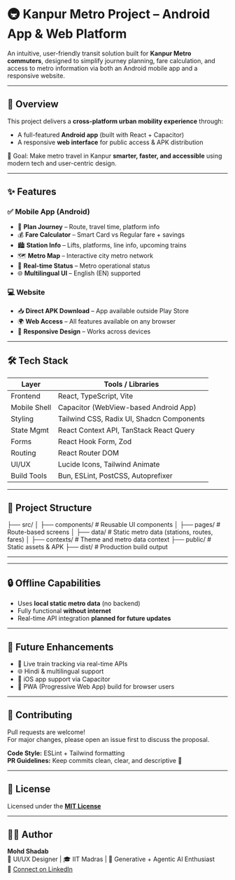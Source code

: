 # 🚇 Kanpur Metro Project – Android App & Web Platform

An intuitive, user-friendly transit solution built for **Kanpur Metro commuters**, designed to simplify journey planning, fare calculation, and access to metro information via both an Android mobile app and a responsive website.

---

## 📱 Overview

This project delivers a **cross-platform urban mobility experience** through:
- A full-featured **Android app** (built with React + Capacitor)
- A responsive **web interface** for public access & APK distribution

🎯 Goal: Make metro travel in Kanpur **smarter, faster, and accessible** using modern tech and user-centric design.

---

## ✨ Features

### ✅ Mobile App (Android)
- 🚉 **Plan Journey** – Route, travel time, platform info
- 💰 **Fare Calculator** – Smart Card vs Regular fare + savings
- 🏙️ **Station Info** – Lifts, platforms, line info, upcoming trains
- 🗺️ **Metro Map** – Interactive city metro network
- 📢 **Real-time Status** – Metro operational status
- 🌐 **Multilingual UI** – English (EN) supported

### 💻 Website
- 📥 **Direct APK Download** – App available outside Play Store
- 🌍 **Web Access** – All features available on any browser
- 🧭 **Responsive Design** – Works across devices

---

## 🛠️ Tech Stack

| Layer         | Tools / Libraries                          |
|---------------|---------------------------------------------|
| Frontend      | React, TypeScript, Vite                     |
| Mobile Shell  | Capacitor (WebView-based Android App)       |
| Styling       | Tailwind CSS, Radix UI, Shadcn Components   |
| State Mgmt    | React Context API, TanStack React Query     |
| Forms         | React Hook Form, Zod                        |
| Routing       | React Router DOM                            |
| UI/UX         | Lucide Icons, Tailwind Animate              |
| Build Tools   | Bun, ESLint, PostCSS, Autoprefixer          |

---

## 📁 Project Structure

├── src/
│ ├── components/ # Reusable UI components
│ ├── pages/ # Route-based screens
│ ├── data/ # Static metro data (stations, routes, fares)
│ ├── contexts/ # Theme and metro data context
├── public/ # Static assets & APK
├── dist/ # Production build output


---

---

## 🔒 Offline Capabilities

- Uses **local static metro data** (no backend)
- Fully functional **without internet**
- Real-time API integration **planned for future updates**

---

## 🧠 Future Enhancements

- 🚆 Live train tracking via real-time APIs
- 🌐 Hindi & multilingual support
- 🍏 iOS app support via Capacitor
- 📱 PWA (Progressive Web App) build for browser users

---

## 🤝 Contributing

Pull requests are welcome!  
For major changes, please open an issue first to discuss the proposal.

**Code Style:** ESLint + Tailwind formatting  
**PR Guidelines:** Keep commits clean, clear, and descriptive 💬

---

## 📜 License

Licensed under the **[MIT License](LICENSE)**

---

## 👨‍💻 Author

**Mohd Shadab**  
🎨 UI/UX Designer | 🎓 IIT Madras | 🤖 Generative + Agentic AI Enthusiast  
🔗 [Connect on LinkedIn](https://www.linkedin.com/in/shadab80k/)
